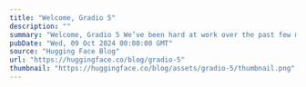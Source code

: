 ```yaml
---
title: "Welcome, Gradio 5"
description: ""
summary: "Welcome, Gradio 5 We’ve been hard at work over the past few months, and we are excited to now announ..."
pubDate: "Wed, 09 Oct 2024 00:00:00 GMT"
source: "Hugging Face Blog"
url: "https://huggingface.co/blog/gradio-5"
thumbnail: "https://huggingface.co/blog/assets/gradio-5/thumbnail.png"
---
```


